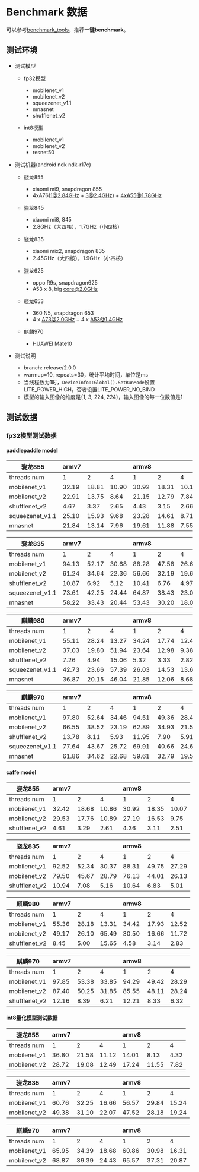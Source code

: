 # Benchmark 数据

可以参考[benchmark_tools](benchmark_tools)，推荐**一键benchmark**。

## 测试环境

* 测试模型
    * fp32模型
        * mobilenet_v1
        * mobilenet_v2
        * squeezenet_v1.1
        * mnasnet
        * shufflenet_v2
    
    * int8模型
        * mobilenet_v1
        * mobilenet_v2
        * resnet50

* 测试机器(android ndk ndk-r17c)
   *  骁龙855
      * xiaomi mi9, snapdragon 855 
      * 4xA76(1@2.84GHz + 3@2.4GHz) + 4xA55@1.78GHz


   *  骁龙845
      * xiaomi mi8, 845
      * 2.8GHz（大四核），1.7GHz（小四核）

   *  骁龙835
      * xiaomi mix2, snapdragon 835
      * 2.45GHz（大四核），1.9GHz（小四核）
 
   *  骁龙625
      * oppo R9s, snapdragon625
      * A53 x 8, big core@2.0GHz
 
   * 骁龙653
      * 360 N5, snapdragon 653
      * 4 x A73@2.0GHz + 4 x A53@1.4GHz
 
   * 麒麟970
      * HUAWEI Mate10
 
* 测试说明
    * branch: release/2.0.0
    * warmup=10, repeats=30，统计平均时间，单位是ms
    * 当线程数为1时，```DeviceInfo::Global().SetRunMode```设置LITE_POWER_HIGH，否者设置LITE_POWER_NO_BIND
    * 模型的输入图像的维度是{1, 3, 224, 224}，输入图像的每一位数值是1
    
## 测试数据


### fp32模型测试数据

#### paddlepaddle model

骁龙855|armv7 | | |armv8 | | |
----| ---- | ---- | ---- | ----  |----  |----
threads num|1 |2 |4 |1 |2 |4 
mobilenet_v1 |32.19 |18.81 |10.90 |30.92 |18.31 |10.15 
mobilenet_v2 |22.91 |13.75 |8.64 |21.15 |12.79 |7.84 
shufflenet_v2 |4.67 |3.37 |2.65 |4.43 |3.15 |2.66 
squeezenet_v1.1 |25.10 |15.93 |9.68 |23.28 |14.61 |8.71 
mnasnet |21.84 |13.14 |7.96 |19.61 |11.88 |7.55

骁龙835|armv7 | | |armv8 | | |
----| ---- | ---- | ---- | ----  |----  |----
threads num|1 |2 |4 |1 |2 |4 
mobilenet_v1 |94.13 |52.17 |30.68 |88.28 |47.58 |26.64 
mobilenet_v2 |61.24 |34.64 |22.36 |56.66 |32.19 |19.63 
shufflenet_v2 |10.87 |6.92 |5.12 |10.41 |6.76 |4.97 
squeezenet_v1.1 |73.61 |42.25 |24.44 |64.87 |38.43 |23.06 
mnasnet |58.22 |33.43 |20.44 |53.43 |30.20 |18.09 


麒麟980|armv7 | | |armv8 | | |
----| ---- | ---- | ---- | ----  |----  |----
threads num|1 |2 |4 |1 |2 |4 
mobilenet_v1 |55.11 |28.24 |13.27 |34.24 |17.74 |12.41 
mobilenet_v2 |37.03 |19.80 |51.94 |23.64 |12.98 |9.38 
shufflenet_v2 |7.26 |4.94 |15.06 |5.32 |3.33 |2.82 
squeezenet_v1.1 |42.73 |23.66 |57.39 |26.03 |14.53 |13.66 
mnasnet |36.87 |20.15 |46.04 |21.85 |12.06 |8.68 

麒麟970|armv7 | | |armv8 | | |
----| ---- | ---- | ---- | ----  |----  |----
threads num|1 |2 |4 |1 |2 |4 
mobilenet_v1 |97.80 |52.64 |34.46 |94.51 |49.36 |28.43 
mobilenet_v2 |66.55 |38.52 |23.19 |62.89 |34.93 |21.53 
shufflenet_v2 |13.78 |8.11 |5.93 |11.95 |7.90 |5.91 
squeezenet_v1.1 |77.64 |43.67 |25.72 |69.91 |40.66 |24.62 
mnasnet |61.86 |34.62 |22.68 |59.61 |32.79 |19.56 

#### caffe model

骁龙855|armv7 | | |armv8 | | |
----| ---- | ---- | ---- | ----  |----  |----|
threads num|1 |2 |4 |1 |2 |4 |
mobilenet_v1 |32.42 |18.68 |10.86 |30.92 |18.35 |10.07 |
mobilenet_v2 |29.53 |17.76 |10.89 |27.19 |16.53 |9.75 |
shufflenet_v2 |4.61 |3.29 |2.61 |4.36 |3.11 |2.51 |


骁龙835|armv7 | | |armv8 | | |
----| ---- | ---- | ---- | ----  |----  |----|
threads num|1 |2 |4 |1 |2 |4 |
mobilenet_v1 |92.52 |52.34 |30.37 |88.31 |49.75 |27.29 |
mobilenet_v2 |79.50 |45.67 |28.79 |76.13 |44.01 |26.13 |
shufflenet_v2 |10.94 |7.08 |5.16 |10.64 |6.83 |5.01 |


麒麟980|armv7 | | |armv8 | | |
----| ---- | ---- | ---- | ----  |----  |----|
threads num|1 |2 |4 |1 |2 |4 |
mobilenet_v1 |55.36 |28.18 |13.31 |34.42 |17.93 |12.52 |
mobilenet_v2 |49.17 |26.10 |65.49 |30.50 |16.66 |11.72 |
shufflenet_v2 |8.45 |5.00 |15.65 |4.58 |3.14 |2.83 |


麒麟970|armv7 | | |armv8 | | |
----| ---- | ---- | ---- | ----  |----  |----|
threads num|1 |2 |4 |1 |2 |4 |
mobilenet_v1 |97.85 |53.38 |33.85 |94.29 |49.42 |28.29 |
mobilenet_v2 |87.40 |50.25 |31.85 |85.55 |48.11 |28.24 |
shufflenet_v2 |12.16 |8.39 |6.21 |12.21 |8.33 |6.32 |

#### int8量化模型测试数据

骁龙855|armv7 | | |armv8 | | |
----| ---- | ---- | ---- | ----  |----  |----|
threads num|1 |2 |4 |1 |2 |4 |
mobilenet_v1 |36.80 |21.58 |11.12 | 14.01 |8.13 |4.32 |
mobilenet_v2 |28.72 |19.08 |12.49 | 17.24 |11.55 |7.82 |

骁龙835|armv7 | | |armv8 | | |
----| ---- | ---- | ---- | ----  |----  |----|
threads num|1 |2 |4 |1 |2 |4 |
mobilenet_v1 |60.76 |32.25 |16.66 |56.57 |29.84 |15.24 |
mobilenet_v2 |49.38 |31.10 |22.07 |47.52 |28.18 |19.24 |


麒麟970|armv7 | | |armv8 | | |
----| ---- | ---- | ---- | ----  |----  |----|
threads num|1 |2 |4 |1 |2 |4 |
mobilenet_v1 |65.95 |34.39 |18.68 |60.86 |30.98 |16.31 |
mobilenet_v2 |68.87 |39.39 |24.43 |65.57 |37.31 |20.87 |
